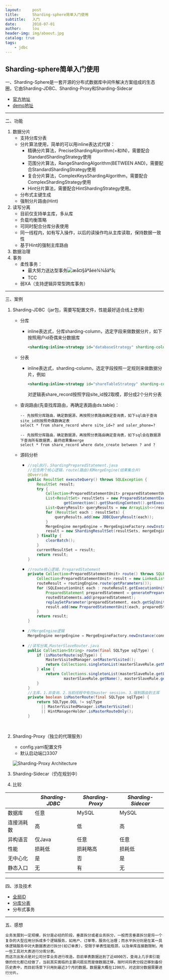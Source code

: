 ```yaml
---
layout:     post
title:      Sharding-sphere简单入门使用
subtitle:   入门
date:       2018-07-01
author:     lou
header-img: img/aboout.jpg
catalog: true
tags:
    - jdbc
---
```

## Sharding-sphere简单入门使用

一、Sharding-Sphere是一套开源的分布式数据库中间件解决方案组成的生态圈，它由Sharding-JDBC、Sharding-Proxy和Sharding-Sidecar

+ [官方地址](http://shardingsphere.io/document/current/cn/overview/)
+ [demo地址](https://github.com/tuohai666/sharding-sphere-example)

------

二、功能

1. 数据分片
   + 支持分库分表
   + 分片算法使用，简单的可以用inline表达式代替：
     + 精确分片算法，PreciseShardingAlgorithm(=和IN)，需要配合StandardShardingStrategy使用
     + 范围分片算法，RangeShardingAlgorithm(BETWEEN AND)，需要配合StandardShardingStrategy使用
     + 复合分片算法，ComplexKeysShardingAlgorithm，需要配合ComplexShardingStrategy使用
     + Hint分片算法，需要配合HintShardingStrategy使用。
   + 分布式主键生成
   + 强制分片路由(Hint)
2. 读写分离
   + 目前仅支持单主库，多从库
   + 负载均衡策略
   + 可同时配合分库分表使用
   + 同一线程内，如有写入操作，以后的读操作均从主库读取，保持数据一致性
   + 基于Hint的强制主库路由
3. 数据治理
4. 事务
   * 柔性事务：
     * 最大努力送达型事务![æå¤§åªåéè¾¾åäºå¡](http://ovfotjrsi.bkt.clouddn.com/docs/img/architecture-soft-transaction-bed.png)
     * TCC
   * 弱XA（支持逻辑异常型跨库事务）

-------

三、案例

1. Sharding-JDBC（jar包，需要写配置文件，性能最好适合线上使用）

   + 分库

     + inline表达式，分库sharding-column，选定字段来做数据分片，如下按照用户id奇偶来分数据库

       ```Xml
       <sharding:inline-strategy id="databaseStrategy" sharding-column="user_id" algorithm-expression="ds$->{u_id % 2}" />
       ```

   + 分表

     + inline表达式，sharding-column，选定字段按照一定规则来做数据分片，例如

       ```Xml
       <sharding:inline-strategy id="shareTableStrategy" sharding-column="site_id" algorithm-expression="share_record$->{site_id % 2}" />
       ```

       对逻辑表share_record按照字段site_id按2取模，即分成2个分片分表

   + 查询路由(先查找库路由，再确定表路由ds.table)：

     ```Mysql
     -- 先按照分库路由，确定数据源，再按照分表路由确定查询表，如下sql由于查询site_id则按照奇偶数确定表
     select * from share_record where site_id=? and saler_phone=?
     ```

     ```mysql
     -- 先按照分库路由，确定数据源，再按照分表路由确定查询表，如下sql会在数据源下查询所有数据表，最终结果集merge
     select * from share_record where date_create between ? and ?
     ```

   + 源码分析

     + ```Java
       //sql执行，ShardingPreparedStatement.java
       //包含两个核心逻辑，route(路由)和MergeEngine(结果集合并)
       @Override
       public ResultSet executeQuery() throws SQLException {
           ResultSet result;
           try {
               Collection<PreparedStatementUnit> preparedStatementUnits = route();
               List<ResultSet> resultSets = new PreparedStatementExecutor(
                       getConnection().getShardingContext().getExecutorEngine(), routeResult.getSqlStatement().getType(), preparedStatementUnits).executeQuery();
               List<QueryResult> queryResults = new ArrayList<>(resultSets.size());
               for (ResultSet each : resultSets) {
                   queryResults.add(new JDBCQueryResult(each));
               }
               MergeEngine mergeEngine = MergeEngineFactory.newInstance(connection.getShardingContext().getShardingRule(), queryResults, routeResult.getSqlStatement());
               result = new ShardingResultSet(resultSets, mergeEngine.merge(), this);
           } finally {
               clearBatch();
           }
           currentResultSet = result;
           return result;
       }
       ```

     + ```java
       //route核心逻辑，PreparedStatement
       private Collection<PreparedStatementUnit> route() throws SQLException {
           Collection<PreparedStatementUnit> result = new LinkedList<>();
           routeResult = routingEngine.route(getParameters());
           for (SQLExecutionUnit each : routeResult.getExecutionUnits()) {
               PreparedStatement preparedStatement = generatePreparedStatement(each);
               routedStatements.add(preparedStatement);
               replaySetParameter(preparedStatement, each.getSqlUnit().getParameterSets().get(0));
               result.add(new PreparedStatementUnit(each, preparedStatement));
           }
           return result;
       }
       ```

     + ```java
       //MergeEngine逻辑
       MergeEngine mergeEngine = MergeEngineFactory.newInstance(connection.getShardingContext().getShardingRule(), queryResults, routeResult.getSqlStatement());
       ```

     + ```Java
       //读写分离,MasterSlaveRouter.java
       public Collection<String> route(final SQLType sqlType) {
           if (isMasterRoute(sqlType)) {
               MasterVisitedManager.setMasterVisited();
               return Collections.singletonList(masterSlaveRule.getMasterDataSourceName());
           } else {
               return Collections.singletonList(masterSlaveRule.getLoadBalanceAlgorithm().getDataSource(
                       masterSlaveRule.getName(), masterSlaveRule.getMasterDataSourceName(), new ArrayList<>(masterSlaveRule.getSlaveDataSourceNames())));
           }
       }
       //主库，1.非查询、2.当前线程中有在master session、3.强制路由到主库
       private boolean isMasterRoute(final SQLType sqlType) {
           return SQLType.DQL != sqlType 
             || MasterVisitedManager.isMasterVisited() 
             || HintManagerHolder.isMasterRouteOnly();
       }
       ```

       ​

2. Sharding-Proxy（独立的代理服务）

   + config.yaml配置文件
   + 默认启动端口3307

   ![Sharding-Proxy Architecture](http://ovfotjrsi.bkt.clouddn.com/sharding-proxy-brief_v2.png)

3. Sharding-Sidecar（仍在规划中）

4. 比较

|       | *Sharding-JDBC* | *Sharding-Proxy* | *Sharding-Sidecar* |
| ----- | --------------- | ---------------- | ------------------ |
| 数据库   | 任意              | MySQL            | MySQL              |
| 连接消耗数 | 高               | 低                | 高                  |
| 异构语言  | 仅Java           | 任意               | 任意                 |
| 性能    | 损耗低             | 损耗略高             | 损耗低                |
| 无中心化  | 是               | 否                | 是                  |
| 静态入口  | 无               | 有                | 无                  |

------

四、涉及技术

+ [全局ID](https://www.jianshu.com/p/32b3e91aa22c)
+ [分库分表](https://www.jianshu.com/p/32b3e91aa22c)
+ 分布式事务

-----

五、感想

```
业务发展到一定规模，拆分是必经的阶段，垂直拆分或者业务拆分，一般而言垂直拆分是将一个复杂的大型应用分拆成多个逻辑服务，如用户、订单等，服务化治理；而水平拆分则是在某一具体逻辑服务中对大数据表进行拆分(如订单表)，受限于单表性能瓶颈，以及单库连接数限制，用一些工具对大表进行分库分表。
而这次出发点是对公司分享业务进行改造，目前单表数据达到了近4000万，查询上几乎索引能做的优化都已经做了，当前其实面临的主要问题反而是做数据迁移，按时间将表分段迁移到备份历史表中，而目前场景下只用到最近3个月的数据，数据量大概在1200万，对这部分数据需要进行分片。
```



